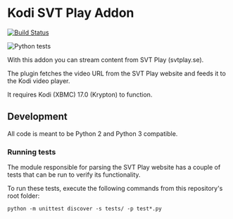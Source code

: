 # Kodi SVT Play Addon
[![Build Status](https://travis-ci.org/linqcan/xbmc-svtplay.svg?branch=krypton)](https://travis-ci.org/linqcan/xbmc-svtplay)

![Python tests](https://github.com/nilzen/xbmc-svtplay/workflows/Python%20package/badge.svg?branch=krypton)

With this addon you can stream content from SVT Play (svtplay.se).

The plugin fetches the video URL from the SVT Play website and feeds it to the Kodi video player.

It requires Kodi (XBMC) 17.0 (Krypton) to function.

## Development

All code is meant to be Python 2 and Python 3 compatible.

### Running tests
The module responsible for parsing the SVT Play website has a couple of tests that can be run to verify its functionality.

To run these tests, execute the following commands from this repository's root folder:
```
python -m unittest discover -s tests/ -p test*.py
```
